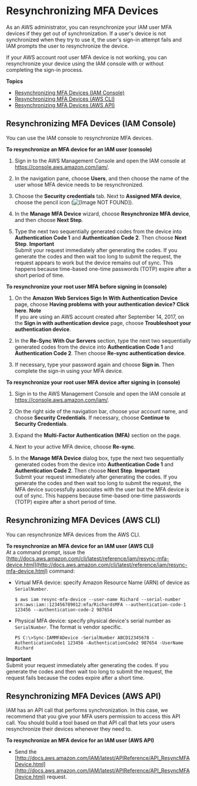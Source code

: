 # Resynchronizing MFA Devices<a name="id_credentials_mfa_sync"></a>

As an AWS administrator, you can resynchronize your IAM user MFA devices if they get out of synchronization\. If a user's device is not synchronized when they try to use it, the user's sign\-in attempt fails and IAM prompts the user to resynchronize the device\.

If your AWS account root user MFA device is not working, you can resynchronize your device using the IAM console with or without completing the sign\-in process\. 

**Topics**
+ [Resynchronizing MFA Devices \(IAM Console\)](#id_credentials_mfa_sync_console)
+ [Resynchronizing MFA Devices \(AWS CLI\)](#id_credentials_mfa_sync_cli)
+ [Resynchronizing MFA Devices \(AWS API\)](#id_credentials_mfa_sync_api)

## Resynchronizing MFA Devices \(IAM Console\)<a name="id_credentials_mfa_sync_console"></a>

You can use the IAM console to resynchronize MFA devices\.

**To resynchronize an MFA device for an IAM user \(console\)**

1. Sign in to the AWS Management Console and open the IAM console at [https://console\.aws\.amazon\.com/iam/](https://console.aws.amazon.com/iam/)\.

1. In the navigation pane, choose **Users**, and then choose the name of the user whose MFA device needs to be resynchronized\.

1. Choose the **Security credentials** tab\. Next to **Assigned MFA device**, choose the pencil icon \(![\[Image NOT FOUND\]](http://docs.aws.amazon.com/IAM/latest/UserGuide/images/pencil_edit_icon.png)\)\.

1. In the **Manage MFA Device** wizard, choose **Resynchronize MFA device**, and then choose **Next Step**\.

1. Type the next two sequentially generated codes from the device into **Authentication Code 1** and **Authentication Code 2**\. Then choose **Next Step**\.
**Important**  
Submit your request immediately after generating the codes\. If you generate the codes and then wait too long to submit the request, the request appears to work but the device remains out of sync\. This happens because time\-based one\-time passwords \(TOTP\) expire after a short period of time\.

**To resynchronize your root user MFA before signing in \(console\)**

1. On the **Amazon Web Services Sign In With Authentication Device** page, choose **Having problems with your authentication device? Click here**\.
**Note**  
If you are using an AWS account created after September 14, 2017, on the **Sign in with authentication device** page, choose **Troubleshoot your authentication device**\.

1. In the **Re\-Sync With Our Servers** section, type the next two sequentially generated codes from the device into **Authentication Code 1** and **Authentication Code 2**\. Then choose **Re\-sync authentication device**\.

1. If necessary, type your password again and choose **Sign in**\. Then complete the sign\-in using your MFA device\.

**To resynchronize your root user MFA device after signing in \(console\)**

1. Sign in to the AWS Management Console and open the IAM console at [https://console\.aws\.amazon\.com/iam/](https://console.aws.amazon.com/iam/)\.

1. On the right side of the navigation bar, choose your account name, and choose **Security Credentials**\. If necessary, choose **Continue to Security Credentials**\.

1. Expand the **Multi\-Factor Authentication \(MFA\)** section on the page\.

1. Next to your active MFA device, choose **Re\-sync**\.

1. In the **Manage MFA Device** dialog box, type the next two sequentially generated codes from the device into **Authentication Code 1** and **Authentication Code 2**\. Then choose **Next Step**\.
**Important**  
Submit your request immediately after generating the codes\. If you generate the codes and then wait too long to submit the request, the MFA device successfully associates with the user but the MFA device is out of sync\. This happens because time\-based one\-time passwords \(TOTP\) expire after a short period of time\.

## Resynchronizing MFA Devices \(AWS CLI\)<a name="id_credentials_mfa_sync_cli"></a>

You can resynchronize MFA devices from the AWS CLI\.

**To resynchronize an MFA device for an IAM user \(AWS CLI\)**  
At a command prompt, issue the [http://docs.aws.amazon.com/cli/latest/reference/iam/resync-mfa-device.html](http://docs.aws.amazon.com/cli/latest/reference/iam/resync-mfa-device.html) command:
+ Virtual MFA device: specify Amazon Resource Name \(ARN\) of device as `SerialNumber`\.

  ```
  $ aws iam resync-mfa-device --user-name Richard --serial-number arn:aws:iam::123456789012:mfa/RichardsMFA --authentication-code-1 123456 --authentication-code-2 987654
  ```
+ Physical MFA device: specify physical device's serial number as `SerialNumber`\. The format is vendor specific\.

  ```
  PS C:\>Sync-IAMMFADevice -SerialNumber ABCD12345678 -AuthenticationCode1 123456 -AuthenticationCode2 987654 -UserName Richard
  ```

**Important**  
Submit your request immediately after generating the codes\. If you generate the codes and then wait too long to submit the request, the request fails because the codes expire after a short time\.

## Resynchronizing MFA Devices \(AWS API\)<a name="id_credentials_mfa_sync_api"></a>

IAM has an API call that performs synchronization\. In this case, we recommend that you give your MFA users permission to access this API call\. You should build a tool based on that API call that lets your users resynchronize their devices whenever they need to\.

**To resynchronize an MFA device for an IAM user \(AWS API\)**
+ Send the [http://docs.aws.amazon.com/IAM/latest/APIReference/API_ResyncMFADevice.html](http://docs.aws.amazon.com/IAM/latest/APIReference/API_ResyncMFADevice.html) request\.
